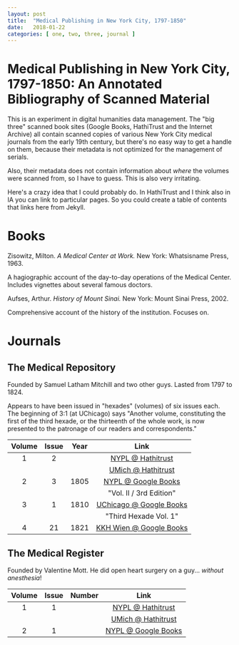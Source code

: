 ```yaml
---
layout: post
title:  "Medical Publishing in New York City, 1797-1850"
date:   2018-01-22
categories: [ one, two, three, journal ]
---
```


# Medical Publishing in New York City, 1797-1850: An Annotated Bibliography of Scanned Material

This is an experiment in digital humanities data management. The "big three" scanned book sites (Google Books, HathiTrust and the Internet Archive) all contain scanned copies of various New York City medical journals from the early 19th century, but there's no easy way to get a handle on them,  because their metadata is not optimized for the management of serials.

Also, their metadata does not contain information about *where* the volumes were scanned from, so I have to guess. This is also very irritating.

Here's a crazy idea that I could probably do. In HathiTrust and I think also in IA you can link to particular pages. So you could create a table of contents that links here from Jekyll. 

# Books

Zisowitz, Milton. *A Medical Center at Work.* New York: Whatsisname Press, 1963.

A hagiographic account of the day-to-day operations of the Medical Center. Includes vignettes about several famous doctors.

Aufses, Arthur. *History of Mount Sinai.* New York: Mount Sinai Press, 2002.

Comprehensive account of the history of the institution. Focuses on.

# Journals

## The Medical Repository

Founded by Samuel Latham Mitchill and two other guys. Lasted from 1797 to 1824.

Appears to have been issued in "hexades" (volumes) of six issues each. The beginning of 3:1 (at UChicago) says "Another volume, constituting the first of the third hexade, or the thirteenth of the whole work, is now presented to the patronage of our readers and correspondents."

|Volume|Issue|Year|Link|
|:----:|:---:|:----:|:----:|
| 1    | 2   |      |[NYPL @ Hathitrust](http://web.archive.org)|
|      |     |      |[UMich @ Hathitrust](http://web.archive.org)|
| 2    | 3   | 1805 |[NYPL @ Google Books](https://books.google.com/books?id=dA5LAAAAYAAJ)|
|      |     |      |"Vol. II / 3rd Edition" |
| 3    | 1   | 1810 |[UChicago @ Google Books](https://books.google.com/books?id=V_wfAQAAMAAJ)|
|      |     |      |"Third Hexade Vol. 1" |
| 4    | 21  | 1821 |[KKH Wien @ Google Books](https://books.google.com/books?id=VpBbAAAAcAAJ)|


## The Medical Register

Founded by Valentine Mott. He did open heart surgery on a guy... *without anesthesia*!

|Volume|Issue|Number|Link|
|:----:|:---:|:----:|:----:|
| 1    | 1   |      |[NYPL @ Hathitrust](http://web.archive.org)|
|      |     |      |[UMich @ Hathitrust](http://web.archive.org)|
| 2    | 1   |      |[NYPL @ Google Books](http://web.archive.org)|
